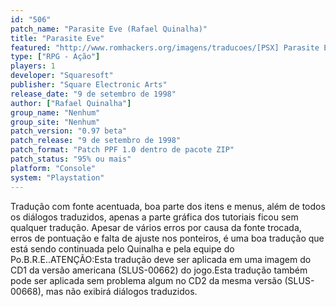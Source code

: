 ```yaml
---
id: "506"
patch_name: "Parasite Eve (Rafael Quinalha)"
title: "Parasite Eve"
featured: "http://www.romhackers.org/imagens/traducoes/[PSX] Parasite Eve - Rafael Quinalha - 1.jpg"
type: ["RPG - Ação"]
players: 1
developer: "Squaresoft"
publisher: "Square Electronic Arts"
release_date: "9 de setembro de 1998"
author: ["Rafael Quinalha"]
group_name: "Nenhum"
group_site: "Nenhum"
patch_version: "0.97 beta"
patch_release: "9 de setembro de 1998"
patch_format: "Patch PPF 1.0 dentro de pacote ZIP"
patch_status: "95% ou mais"
platform: "Console"
system: "Playstation"
---
```


Tradução com fonte acentuada, boa parte dos itens e menus, além de todos os diálogos traduzidos, apenas a parte gráfica dos tutoriais ficou sem qualquer tradução. Apesar de vários erros por causa da fonte trocada, erros de pontuação e falta de ajuste nos ponteiros, é uma boa tradução que está sendo continuada pelo Quinalha e pela equipe do Po.B.R.E..ATENÇÃO:Esta tradução deve ser aplicada em uma imagem do CD1 da versão americana (SLUS-00662) do jogo.Esta tradução também pode ser aplicada sem problema algum no CD2 da mesma versão (SLUS-00668), mas não exibirá diálogos traduzidos.